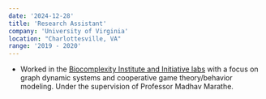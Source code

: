 ```yaml
---
date: '2024-12-28'
title: 'Research Assistant'
company: 'University of Virginia'
location: "Charlottesville, VA"
range: '2019 - 2020'
---
```


- Worked in the [Biocomplexity Institute and Initiative labs](https://biocomplexity.virginia.edu/) with a focus on graph dynamic systems and cooperative game theory/behavior modeling. Under the supervision of Professor Madhav Marathe. 
